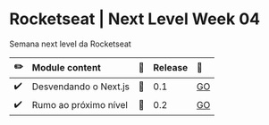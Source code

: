 # Rocketseat | Next Level Week 04

Semana next level da Rocketseat

| :pencil2:          | Module content        | :construction: | Release | :rocket:                                                                        |
| :----------------- | :-------------------- | :------------- | :------ | :------------------------------------------------------------------------------ |
| :heavy_check_mark: | Desvendando o Next.js | :bookmark:     | 0.1     | [GO](https://github.com/edsonjuniornarvaes/next-level-week-04/releases/tag/0.1) |
| :heavy_check_mark: | Rumo ao próximo nível | :bookmark:     | 0.2     | [GO](https://github.com/edsonjuniornarvaes/next-level-week-04/releases/tag/0.2) |

